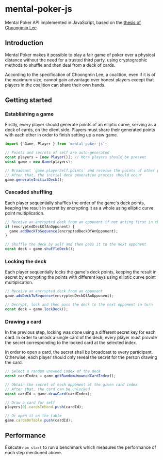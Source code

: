 # mental-poker-js

Mental Poker API implemented in JavaScript, based on the
[thesis of Choongmin Lee](http://www.clee.kr/thesis.pdf).

## Introduction

Mental Poker makes it possible to play a fair game of poker over a physical
distance without the need for a trusted third party, using cryptographic
methods to shuffle and then deal from a deck of cards.

According to the specification of Choongmin Lee, a coalition, even if it is of
the maximum size, cannot gain advantage over honest players except that players
in the coalition can share their own hands.

## Getting started

### Establishing a game

Firstly, every player should generate points of an elliptic curve, serving as a
deck of cards, on the client side. Players must share their generated points
with each other in order to finish setting up a new game.

```js
import { Game, Player } from 'mental-poker-js';

// Points and secrets of self are auto-generated
const players = [new Player()]; // More players should be present
const game = new Game(players);

// Broadcast `game.playerSelf.points` and receive the points of other players
// After that, the initial deck generation process should occur
game.generateInitialDeck();
```

### Cascaded shuffling

Each player sequentially shuffles the order of the game's deck points, keeping
the result in secret by encrypting it as a whole using elliptic curve point
multiplication.

```js
// Receive an encrypted deck from an opponent if not acting first in the turn
if (encryptedDeckOfAnOpponent) {
  game.addDeckToSequence(encryptedDeckOfAnOpponent);
}

// Shuffle the deck by self and then pass it to the next opponent
const deck = game.shuffleDeck();
```

### Locking the deck

Each player sequentially locks the game's deck points, keeping the result in
secret by encrypting the points with different keys using elliptic curve point
multiplication.

```js
// Receive an encrypted deck from an opponent
game.addDeckToSequence(encryptedDeckOfAnOpponent);

// Decrypt, lock and then pass the deck to the next opponent in turn
const deck = game.lockDeck();
```

### Drawing a card

In the previous step, locking was done using a different secret key for each
card. In order to unlock a single card of the deck, every player must provide
the secret corresponding to the locked card at the selected index.

In order to open a card, the secret shall be broadcast to every participant.
Otherwise, each player should only reveal the secret for the person drawing the
card.

```js
// Select a random unowned index of the deck
const cardIndex = game.getRandomUnownedCardIndex();

// Obtain the secret of each opponent at the given card index
// After that, the card can be unlocked
const cardId = game.drawCard(cardIndex);

// Draw a card for self
players[0].cardsInHand.push(cardId);

// Or open it on the table
game.cardsOnTable.push(cardId);
```

## Performance

Execute `npm start` to run a benchmark which measures the performance of each
step mentioned above.
